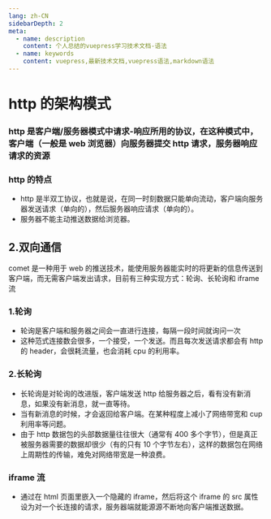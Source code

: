 ```yaml
---
lang: zh-CN
sidebarDepth: 2
meta:
  - name: description
    content: 个人总结的vuepress学习技术文档-语法
  - name: keywords
    content: vuepress,最新技术文档,vuepress语法,markdown语法
---
```


# http 的架构模式

### http 是客户端/服务器模式中请求-响应所用的协议，在这种模式中，客户端（一般是 web 浏览器）向服务器提交 http 请求，服务器响应请求的资源

### http 的特点

- http 是半双工协议，也就是说，在同一时刻数据只能单向流动，客户端向服务器发送请求（单向的），然后服务器响应请求（单向的）。
- 服务器不能主动推送数据给浏览器。

## 2.双向通信

comet 是一种用于 web 的推送技术，能使用服务器能实时的将更新的信息传送到客户端，而无需客户端发出请求，目前有三种实现方式：轮询、长轮询和 iframe 流

### 1.轮询

- 轮询是客户端和服务器之间会一直进行连接，每隔一段时间就询问一次
- 这种范式连接数会很多，一个接受，一个发送。而且每次发送请求都会有 http 的 header，会很耗流量，也会消耗 cpu 的利用率。

### 2.长轮询

- 长轮询是对轮询的改进版，客户端发送 http 给服务器之后，看有没有新消息，如果没有新消息，就一直等待。
- 当有新消息的时候，才会返回给客户端。在某种程度上减小了网络带宽和 cup 利用率等问题。
- 由于 http 数据包的头部数据量往往很大（通常有 400 多个字节），但是真正被服务器需要的数据却很少（有的只有 10 个字节左右），这样的数据包在网络上周期性的传输，难免对网络带宽是一种浪费。

### iframe 流

- 通过在 html 页面里嵌入一个隐藏的 iframe，然后将这个 iframe 的 src 属性设为对一个长连接的请求，服务器端就能源源不断地向客户端推送数据。

